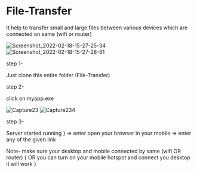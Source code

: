 # File-Transfer
It help to transfer small and large files between various devices which are connected on same (wifi or router)

![Screenshot_2022-02-18-15-27-25-34](https://user-images.githubusercontent.com/60191225/154666502-d113b91b-0531-43f9-b75c-9da1384416a1.jpg)
![Screenshot_2022-02-18-15-27-28-61](https://user-images.githubusercontent.com/60191225/154666513-303a89aa-c9f7-4589-9909-2aa828fe99ad.jpg)



step 1-

Just clone this entire folder (File-Transfer) 

step 2-

click on myapp.exe 

![Capture23](https://user-images.githubusercontent.com/60191225/154665284-90ab9c1b-1149-4261-8e05-d82aa2a888e0.JPG)
![Capture234](https://user-images.githubusercontent.com/60191225/154665600-61475630-048a-403b-9708-40468a9e4613.JPG)


step 3-

Server started running } => enter open your browser in your mobile => enter any of the given link 

Note-
make sure your desktop and mobile connected by same (wifi OR router) { OR you can turn on your mobile hotspot and connect you desktop it will work }


